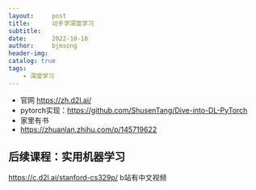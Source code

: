 ```yaml
---
layout:     post
title:      动手学深度学习
subtitle:   
date:       2022-10-10
author:     bjmsong
header-img: 
catalog: true
tags:
    - 深度学习
---
```

- 官网
https://zh.d2l.ai/
- pytorch实现：https://github.com/ShusenTang/Dive-into-DL-PyTorch
- 家里有书
- https://zhuanlan.zhihu.com/p/145719622


## 后续课程：实用机器学习
https://c.d2l.ai/stanford-cs329p/
b站有中文视频